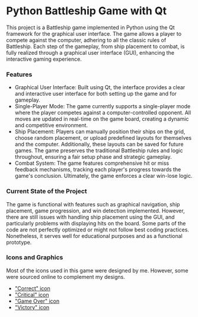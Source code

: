 # Python Battleship Game with Qt
This project is a Battleship game implemented in Python using the Qt framework for the graphical user interface. The game allows a player to compete against the computer, adhering to all the classic rules of Battleship. Each step of the gameplay, from ship placement to combat, is fully realized through a graphical user interface (GUI), enhancing the interactive gaming experience.
### Features
- Graphical User Interface: Built using Qt, the interface provides a clear and interactive user interface for both setting up the game and for gameplay.
- Single-Player Mode: The game currently supports a single-player mode where the player competes against a computer-controlled opponent. All moves are updated in real-time on the game board, creating a dynamic and competitive environment.
- Ship Placement: Players can manually position their ships on the grid, choose random placement, or upload predefined layouts for themselves and the computer. Additionally, these layouts can be saved for future games. The game preserves the traditional Battleship rules and logic throughout, ensuring a fair setup phase and strategic gameplay.
- Combat System: The game features comprehensive hit or miss feedback mechanisms, tracking each player's progress towards the game's conclusion. Ultimately, the game enforces a clear win-lose logic.
### Current State of the Project
The game is functional with features such as graphical navigation, ship placement, game progression, and win detection implemented. However, there are still issues with handling ship placement using the GUI, and particularly problems with displaying hits on the board.
Some parts of the code are not perfectly optimized or might not follow best coding practices. Nonetheless, it serves well for educational purposes and as a functional prototype.

### Icons and Graphics
Most of the icons used in this game were designed by me. However, some were sourced online to complement my designs.
- ["Correct" icon](https://www.flaticon.com/free-icons/warning)
- ["Critical" icon](https://www.flaticon.com/free-icons/done)
- ["Game Over" icon](https://www.flaticon.com/free-icons/lose)
- ["Victory" icon](https://www.flaticon.com/free-icons/victory)

